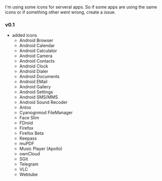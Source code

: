 I'm using some icons for serveral apps. So if some apps are using the same icons or if something other went wrong, create a issue.

### v0.1
* added icons
  * Android Browser
  * Android Calendar
  * Android Calculator
  * Android Camera
  * Android Contacts
  * Android Clock
  * Android Dialer
  * Android Documents
  * Android EMail
  * Android Gallery
  * Android Settings
  * Android SMS/MMS
  * Android Sound Recoder
  * Antox
  * Cyanognmod FileManager
  * Face Slim
  * FDroid
  * Firefox
  * Firefox Beta
  * Keepass
  * muPDF
  * Music Player (Apollo)
  * ownCloud
  * SGit
  * Telegram
  * VLC
  * Webtube
